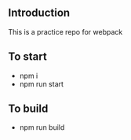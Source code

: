 ## Introduction
This is a practice repo for webpack 

## To start
- npm i
- npm run start


## To build
- npm run build

